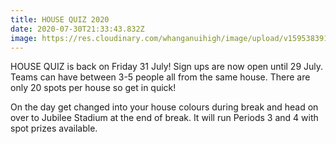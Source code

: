 ```yaml
---
title: HOUSE QUIZ 2020
date: 2020-07-30T21:33:43.832Z
image: https://res.cloudinary.com/whanganuihigh/image/upload/v1595383918/Events/house_quiz_70s_idea.jpg
---
```

HOUSE QUIZ is back on Friday 31 July! Sign ups are now open until 29 July. Teams can have between 3-5 people all from the same house. There are only 20 spots per house so get in quick! 

On the day get changed into your house colours during break and head on over to Jubilee Stadium at the end of break. It will run Periods 3 and 4 with spot prizes available.